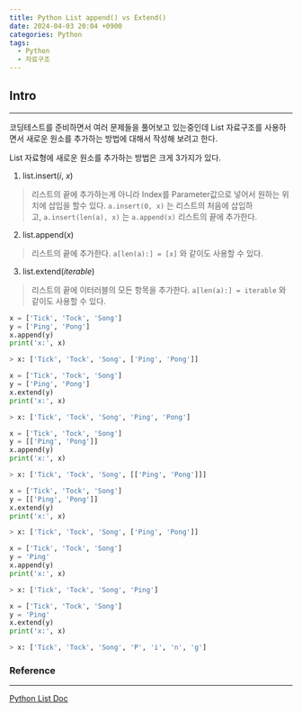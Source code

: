 ```yaml
---
title: Python List append() vs Extend()
date: 2024-04-03 20:04 +0900
categories: Python
tags:
  - Python
  - 자료구조
---
```

## Intro
---
코딩테스트를 준비하면서 여러 문제들을 풀어보고 있는중인데 List 자료구조를 사용하면서 새로운 원소를 추가하는 방법에 대해서 작성해 보려고 한다.

List 자료형에 새로운 원소를 추가하는 방법은 크게 3가지가 있다.

1. list.insert(_i_, _x_)
>리스트의 끝에 추가하는게 아니라 Index를 Parameter값으로 넣어서 원하는 위치에 삽입을 할수 있다. `a.insert(0, x)` 는 리스트의 처음에 삽입하고, `a.insert(len(a), x)` 는 `a.append(x)` 리스트의 끝에 추가한다.

2. list.append(_x_)
>리스트의 끝에 추가한다. `a[len(a):] = [x]` 와 같이도 사용할 수 있다.

3. list.extend(_iterable_)
>리스트의 끝에 이터러블의 모든 항목을 추가한다. `a[len(a):] = iterable` 와  같이도 사용할 수 있다.

```python
x = ['Tick', 'Tock', 'Song'] 
y = ['Ping', 'Pong'] 
x.append(y) 
print('x:', x) 

> x: ['Tick', 'Tock', 'Song', ['Ping', 'Pong']]

x = ['Tick', 'Tock', 'Song'] 
y = ['Ping', 'Pong'] 
x.extend(y) 
print('x:', x) 

> x: ['Tick', 'Tock', 'Song', 'Ping', 'Pong']

x = ['Tick', 'Tock', 'Song'] 
y = [['Ping', 'Pong']] 
x.append(y) 
print('x:', x) 

> x: ['Tick', 'Tock', 'Song', [['Ping', 'Pong']]]

x = ['Tick', 'Tock', 'Song'] 
y = [['Ping', 'Pong']] 
x.extend(y) 
print('x:', x) 

> x: ['Tick', 'Tock', 'Song', ['Ping', 'Pong']]

x = ['Tick', 'Tock', 'Song'] 
y = 'Ping' 
x.append(y) 
print('x:', x) 

> x: ['Tick', 'Tock', 'Song', 'Ping']

x = ['Tick', 'Tock', 'Song'] 
y = 'Ping' 
x.extend(y) 
print('x:', x)

> x: ['Tick', 'Tock', 'Song', 'P', 'i', 'n', 'g']
```




### Reference
---
[Python List Doc](https://docs.python.org/ko/3/tutorial/datastructures.html#more-on-lists)
